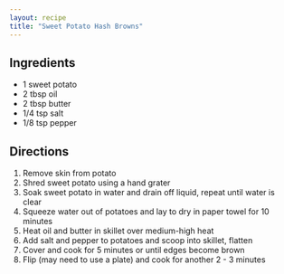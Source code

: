 ```yaml
---
layout: recipe
title: "Sweet Potato Hash Browns"
---
```


## Ingredients
- 1 sweet potato
- 2 tbsp oil
- 2 tbsp butter
- 1/4 tsp salt
- 1/8 tsp pepper

## Directions

1. Remove skin from potato
2. Shred sweet potato using a hand grater
3. Soak sweet potato in water and drain off liquid, repeat until water is clear
4. Squeeze water out of potatoes and lay to dry in paper towel for 10 minutes
5. Heat oil and butter in skillet over medium-high heat
6. Add salt and pepper to potatoes and scoop into skillet, flatten
7. Cover and cook for 5 minutes or until edges become brown
8. Flip (may need to use a plate) and cook for another 2 - 3 minutes

